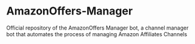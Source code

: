 # AmazonOffers-Manager
Official repository of the AmazonOffers Manager bot, a channel manager bot that automates the process of managing Amazon Affiliates Channels
